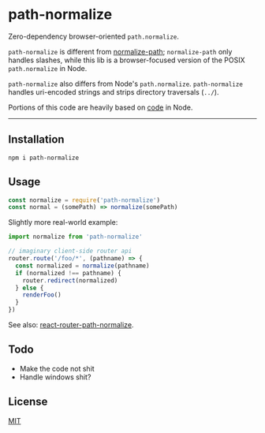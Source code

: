 # path-normalize

Zero-dependency browser-oriented `path.normalize`.

`path-normalize` is different from
[normalize-path](http://npm.im/normalize-path); `normalize-path` only handles
slashes, while this lib is a browser-focused version of the POSIX `path.normalize`
in Node.

`path-normalize` also differs from Node's `path.normalize`. `path-normalize`
handles uri-encoded strings and strips directory traversals (`../`).

Portions of this code are heavily based on
[code](https://github.com/nodejs/node/blob/b404aa56c0e776c9722017ca020f9d04c7aa6de2/lib/path.js#L1182)
in Node.

--------

## Installation

`npm i path-normalize`

## Usage

```javascript
const normalize = require('path-normalize')
const normal = (somePath) => normalize(somePath)
```

Slightly more real-world example:

```javascript
import normalize from 'path-normalize'

// imaginary client-side router api
router.route('/foo/*', (pathname) => {
  const normalized = normalize(pathname)
  if (normalized !== pathname) {
    router.redirect(normalized)
  } else {
    renderFoo()
  }
})
```

See also:
[react-router-path-normalize](https://www.npmjs.com/package/react-router-path-normalize).

## Todo

* Make the code not shit
* Handle windows shit?

## License

[MIT](./LICENSE.md)
